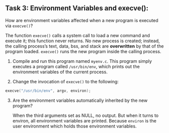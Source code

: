 ## Task 3: Environment Variables and execve():
How are environment variables affected when a new program is executed via `execve()`?

The function `execve()` calls a system call to load a new command and execute it; this function never returns. No new process is created; instead, the calling process’s text, data, bss, and stack are **overwritten** by that of the program loaded. `execve()` runs the new program inside the calling process.

1) Compile and run this program named `myenv.c`. This program simply executes a program called `/usr/bin/env`, which prints out the environment variables of the current process.

2) Change the invocation of `execve()` to the following:
```c
execve("/usr/bin/env", argv, environ);
```

3) Are the environment variables automatically inherited by the new program?
    
    When the third arguments set as NULL, no output. But when it turns to environ, all environment variables are printed. Because `environ` is the user environment which holds those environment variables.
